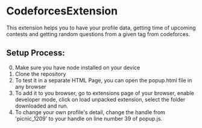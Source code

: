 # CodeforcesExtension
This extension helps you to have your profile data, getting time of upcoming contests and getting random questions from a given tag from codeforces.

## Setup Process:
0. Make sure you have node installed on your device
1. Clone the repository
2. To test it in a separate HTML Page, you can open the popup.html file in any browser
3. To add it to you browser, go to extensions page of your browser, enable developer mode, click on load unpacked extension, select the folder downloaded and run.
4. To change your own profile's detail, change the handle from 'picnic_1209' to your handle on line number 39 of popup.js.
